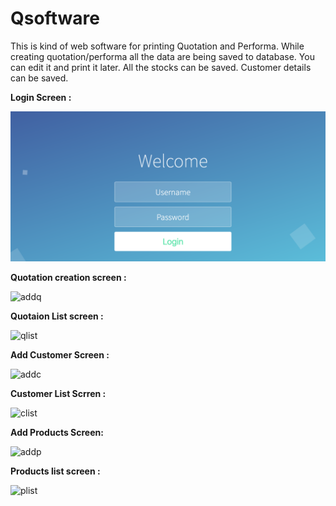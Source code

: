 # Qsoftware
This is kind of web software for printing Quotation and Performa.
While creating quotation/performa all the data are being saved to database. You can edit it and print it later.
All the stocks can be saved. Customer details can be saved.

<b>Login Screen :</b>

![login](https://github.com/syedrahaman92/Qsoftware/blob/master/Screen%20Shot%202020-01-21%20at%204.21.37%20PM.png)

<b>Quotation creation screen :</b>

![addq](https://user-images.githubusercontent.com/38319192/44000426-33173ce0-9e3d-11e8-913c-c9a61fcafd6f.png)

<b>Quotaion List screen :</b>

![qlist](https://user-images.githubusercontent.com/38319192/44000423-3284b29e-9e3d-11e8-894e-58cd812541dc.png)

<b>Add Customer Screen :</b>

![addc](https://user-images.githubusercontent.com/38319192/44000424-32b3c0ca-9e3d-11e8-9f1b-8bb49a6d3898.png)

<b>Customer List Scrren :</b>

![clist](https://user-images.githubusercontent.com/38319192/44000427-334be792-9e3d-11e8-8b75-d9a17f537555.png)

<b>Add Products Screen: </b>

![addp](https://user-images.githubusercontent.com/38319192/44000425-32e17650-9e3d-11e8-9cb8-49bf33fd93d2.png)

<b>Products list screen :</b>

![plist](https://user-images.githubusercontent.com/38319192/44000422-3252d440-9e3d-11e8-99f0-fa34f4fd4b67.png)
